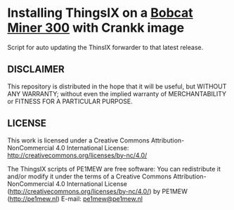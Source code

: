 # Installing ThingsIX on a [Bobcat Miner 300](https://crankk.io/guides/) with Crankk image
Script for auto updating the ThinsIX forwarder to that latest release.

## DISCLAIMER
This repository is distributed in the hope that it will be useful, but WITHOUT ANY WARRANTY; without even the implied warranty of
MERCHANTABILITY or FITNESS FOR A PARTICULAR PURPOSE. 

## LICENSE
This work is licensed under a Creative Commons Attribution-NonCommercial 4.0 International License: http://creativecommons.org/licenses/by-nc/4.0/

The ThingsIX scripts of PE1MEW are free software: You can redistribute it and/or modify it under the terms of a Creative Commons Attribution-NonCommercial 4.0 International License (http://creativecommons.org/licenses/by-nc/4.0/) by PE1MEW (http://pe1mew.nl) E-mail: pe1mew@pe1mew.nl


